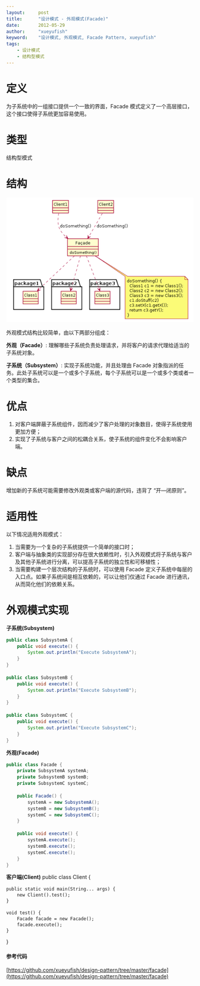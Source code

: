 ```yaml
---
layout:     post
title:      "设计模式 - 外观模式(Facade)"
date:       2012-05-29
author:     "xueyufish"
keyword:    "设计模式, 外观模式, Facade Pattern, xueyufish"
tags:
    - 设计模式
    - 结构型模式
---
```


# 定义
为子系统中的一组接口提供一个一致的界面，Facade 模式定义了一个高层接口，这个接口使得子系统更加容易使用。

# 类型
结构型模式

# 结构
![外观模式结构](/assets/attachment/design-pattern/b6ba224734afb621a00e84dcf3572a16.png)

外观模式结构比较简单，由以下两部分组成：

**外观（Facade）**: 理解哪些子系统负责处理请求，并将客户的请求代理给适当的子系统对象。

**子系统（Subsystem）**: 实现子系统功能，并且处理由 Facade 对象指派的任务。此处子系统可以是一个或多个子系统，每个子系统可以是一个或多个类或者一个类型的集合。

# 优点

1. 对客户端屏蔽子系统组件，因而减少了客户处理的对象数目，使得子系统使用更加方便；
2. 实现了子系统与客户之间的松耦合关系，使子系统的组件变化不会影响客户端。

# 缺点

增加新的子系统可能需要修改外观类或客户端的源代码，违背了 “开—闭原则”。

# 适用性

以下情况适用外观模式：

1. 当需要为一个复杂的子系统提供一个简单的接口时；
2. 客户端与抽象类的实现部分存在很大依赖性时，引入外观模式将子系统与客户及其他子系统进行分离，可以提高子系统的独立性和可移植性；
3. 当需要构建一个层次结构的子系统时，可以使用 Facade 定义子系统中每层的入口点。如果子系统间是相互依赖的，可以让他们仅通过 Facade 进行通讯，从而简化他们的依赖关系。

# 外观模式实现

**子系统(Subsystem)**
```java
public class SubsystemA {
    public void execute() {
        System.out.println("Execute SubsystemA");
    }
}

public class SubsystemB {
    public void execute() {
        System.out.println("Execute SubsystemB");
    }
}

public class SubsystemC {
    public void execute() {
        System.out.println("Execute SubsystemC");
    }
}
```

**外观(Facade)**
```java
public class Facade {
    private SubsystemA systemA;
    private SubsystemB systemB;
    private SubsystemC systemC;

    public Facade() {
        systemA = new SubsystemA();
        systemB = new SubsystemB();
        systemC = new SubsystemC();
    }

    public void execute() {
        systemA.execute();
        systemB.execute();
        systemC.execute();
    }
}
```

**客户端(Client)**
public class Client {

    public static void main(String... args) {
        new Client().test();
    }

    void test() {
        Facade facade = new Facade();
        facade.execute();
    }
}

#### 参考代码
[https://github.com/xueyufish/design-pattern/tree/master/facade](https://github.com/xueyufish/design-pattern/tree/master/facade)